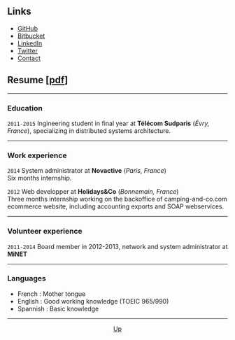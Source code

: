 
## Links

* [GitHub](https://github.com/amousset)
* [Bitbucket](https://bitbucket.org/amousset)
* [LinkedIn](https://www.linkedin.com/profile/view?id=185132802&locale=en_US) 
* [Twitter](https://twitter.com/AlexisMousset)
* [Contact](mailto:contact@amousset.me)

## Resume [[pdf](resume.pdf)]

---

### Education


`2011-2015` Ingineering student in final year at **Télécom Sudparis** (*Évry, France*), specializing in distributed systems architecture.

---

### Work experience


`2014` System administrator at **Novactive** (*Paris, France*)       
Six months internship. 


`2012` Web developper at **Holidays&Co** (*Bonnemain, France*)    
Three months internship working on the backoffice of camping-and-co.com ecommerce website, including accounting exports and SOAP webservices.

---

### Volunteer experience

`2011-2014` Board member in 2012-2013, network and system administrator at **MiNET**

---

### Languages


* French : Mother tongue
* English : Good working knowledge (TOEIC 965/990)
* Spannish : Basic knowledge

---

<center><p><a href="#">Up</a></p></center>
